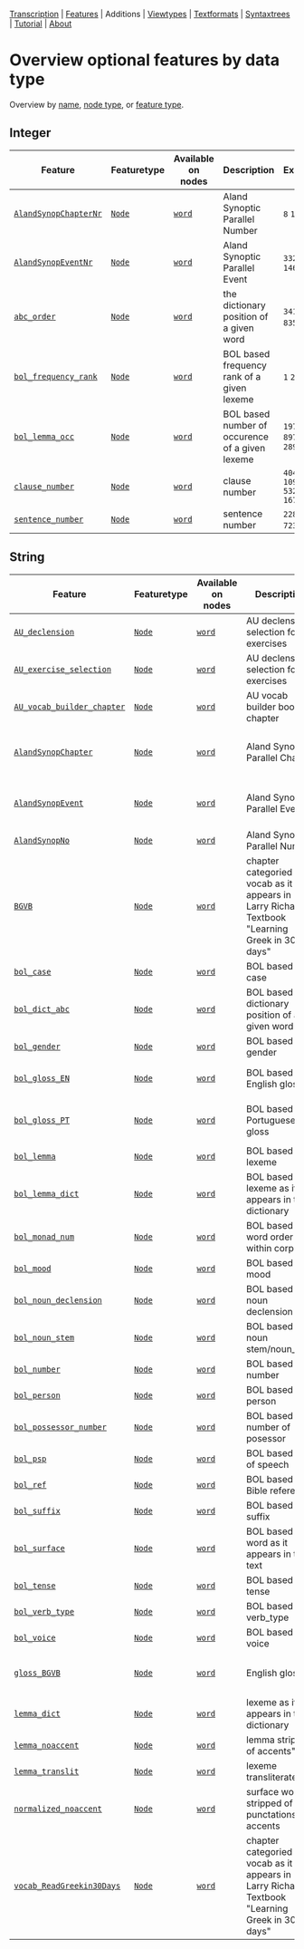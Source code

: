 <a name="start"></a>
<div class="hidden-content"><a href="../transcription.md">Transcription</a> | <a href="README.md/#start">Features</a> | Additions | <a href="../viewtypes.md#start">Viewtypes</a> | <a href="../textformats.md#start">Textformats</a> |  <a href="../syntaxtrees.md#start">Syntaxtrees</a> | <a href="../tutorial/README.md#start">Tutorial</a>  | <a href="../about.md#start">About</a></div>

# Overview optional features by data type
Overview by [name](featuresbyname.md), [node type](featuresbynodetype.md), or [feature type](featuresbytype.md).
## Integer

Feature|Featuretype|Available on nodes|Description|Examples
---|---|---|---|---
[`AlandSynopChapterNr`](AlandSynopChapterNr.md#start)|[`Node`](featuresbytype.md#node)|[`word`](featuresbynodetype.md#word) |Aland Synoptic Parallel Number|`8` `16` `10` `13`
[`AlandSynopEventNr`](AlandSynopEventNr.md#start)|[`Node`](featuresbytype.md#node)|[`word`](featuresbynodetype.md#word) |Aland Synoptic Parallel Event|`332` `141` `95` `146`
[`abc_order`](abc_order.md#start)|[`Node`](featuresbytype.md#node)|[`word`](featuresbynodetype.md#word) |the dictionary position of a given word|`3418` `2493` `835` `4575`
[`bol_frequency_rank`](bol_frequency_rank.md#start)|[`Node`](featuresbytype.md#node)|[`word`](featuresbynodetype.md#word) |BOL based frequency rank of a given lexeme|`1` `2` `3` `4`
[`bol_lemma_occ`](bol_lemma_occ.md#start)|[`Node`](featuresbytype.md#node)|[`word`](featuresbynodetype.md#word) |BOL based number of occurence of a given lexeme|`19783` `8978` `5550` `2892`
[`clause_number`](clause_number.md#start)|[`Node`](featuresbytype.md#node)|[`word`](featuresbynodetype.md#word) |clause number|`4040` `10990` `5327` `16796`
[`sentence_number`](sentence_number.md#start)|[`Node`](featuresbytype.md#node)|[`word`](featuresbynodetype.md#word) |sentence number|`2288` `7536` `7232` `7229`
## String

Feature|Featuretype|Available on nodes|Description|Examples
---|---|---|---|---
[`AU_declension`](AU_declension.md#start)|[`Node`](featuresbytype.md#node)|[`word`](featuresbynodetype.md#word) |AU declension selection for exercises|<span>` `</span> `2nd` `3rd` `1st`
[`AU_exercise_selection`](AU_exercise_selection.md#start)|[`Node`](featuresbytype.md#node)|[`word`](featuresbynodetype.md#word) |AU declension selection for exercises|<span>` `</span> `NTST551_no1`
[`AU_vocab_builder_chapter`](AU_vocab_builder_chapter.md#start)|[`Node`](featuresbytype.md#node)|[`word`](featuresbynodetype.md#word) |AU vocab builder booklet chapter|`1a` `1b` `absent` `1c`
[`AlandSynopChapter`](AlandSynopChapter.md#start)|[`Node`](featuresbytype.md#node)|[`word`](featuresbynodetype.md#word) |Aland Synoptic Parallel Chapter|<span>` `</span> `Jesus’ Ministry in Galilee Continued` `The Passion Narrative` `Last Journey to Jerusalem (According to Luke)`
[`AlandSynopEvent`](AlandSynopEvent.md#start)|[`Node`](featuresbytype.md#node)|[`word`](featuresbynodetype.md#word) |Aland Synoptic Parallel Event|<span>` `</span> `Jesus before the Sanhedrin (Peter’s Denial)` `The Healing at the Pool` `Jairus’ Daughter and the Woman with a Hemorrhage`
[`AlandSynopNo`](AlandSynopNo.md#start)|[`Node`](featuresbytype.md#node)|[`word`](featuresbynodetype.md#word) |Aland Synoptic Parallel Number|<span>` `</span> `8` `16` `10`
[`BGVB`](BGVB.md#start)|[`Node`](featuresbytype.md#node)|[`word`](featuresbynodetype.md#word) |chapter categoried vocab as it appears in Larry Richards Textbook "Learning Greek in 30 days"|`1a` `1b` `0` `1c`
[`bol_case`](bol_case.md#start)|[`Node`](featuresbytype.md#node)|[`word`](featuresbynodetype.md#word) |BOL based case|<span>` `</span> `nominative` `accusative` `genitive`
[`bol_dict_abc`](bol_dict_abc.md#start)|[`Node`](featuresbytype.md#node)|[`word`](featuresbynodetype.md#word) |BOL based dictionary position of a given word|`3438` `2506` `839` `4603`
[`bol_gender`](bol_gender.md#start)|[`Node`](featuresbytype.md#node)|[`word`](featuresbynodetype.md#word) |BOL based gender|<span>` `</span> `masculine` `feminine` `neuter`
[`bol_gloss_EN`](bol_gloss_EN.md#start)|[`Node`](featuresbytype.md#node)|[`word`](featuresbynodetype.md#word) |BOL based English gloss|`the` `and, even, also, namely` `he, she, it, they, them, same` `you`
[`bol_gloss_PT`](bol_gloss_PT.md#start)|[`Node`](featuresbytype.md#node)|[`word`](featuresbynodetype.md#word) |BOL based Portuguese gloss|`a, o, as, os` `e, até mesmo, também, nomeadamente` `ele, ela, eles, elas, mesmo, mesma` `tu`
[`bol_lemma`](bol_lemma.md#start)|[`Node`](featuresbytype.md#node)|[`word`](featuresbynodetype.md#word) |BOL based lexeme|`ὁ` `καί` `αὐτός` `σύ`
[`bol_lemma_dict`](bol_lemma_dict.md#start)|[`Node`](featuresbytype.md#node)|[`word`](featuresbynodetype.md#word) |BOL based lexeme as it appears in the dictionary|`ὁ, ἡ, τό` `καί` `αὐτός, -ή, -ό` `σύ`
[`bol_monad_num`](bol_monad_num.md#start)|[`Node`](featuresbytype.md#node)|[`word`](featuresbynodetype.md#word) |BOL based word order within corpus|`1` `10` `100` `1000`
[`bol_mood`](bol_mood.md#start)|[`Node`](featuresbytype.md#node)|[`word`](featuresbynodetype.md#word) |BOL based mood|<span>` `</span> `indicative` `participle` `infinitive`
[`bol_noun_declension`](bol_noun_declension.md#start)|[`Node`](featuresbytype.md#node)|[`word`](featuresbynodetype.md#word) |BOL based noun declension|<span>` `</span> `second_d` `third_d` `first_alpha_macron`
[`bol_noun_stem`](bol_noun_stem.md#start)|[`Node`](featuresbytype.md#node)|[`word`](featuresbynodetype.md#word) |BOL based noun stem/noun_type|<span>` `</span> `omicron` `alpha` `tau`
[`bol_number`](bol_number.md#start)|[`Node`](featuresbytype.md#node)|[`word`](featuresbynodetype.md#word) |BOL based number|`singular` <span>` `</span> `plural`
[`bol_person`](bol_person.md#start)|[`Node`](featuresbytype.md#node)|[`word`](featuresbynodetype.md#word) |BOL based person|<span>` `</span> `third_person` `second_person` `first_person`
[`bol_possessor_number`](bol_possessor_number.md#start)|[`Node`](featuresbytype.md#node)|[`word`](featuresbynodetype.md#word) |BOL based number of posessor|<span>` `</span> `singular` `plural`
[`bol_psp`](bol_psp.md#start)|[`Node`](featuresbytype.md#node)|[`word`](featuresbynodetype.md#word) |BOL based part of speech|`noun` `verb` `prep` `art`
[`bol_ref`](bol_ref.md#start)|[`Node`](featuresbytype.md#node)|[`word`](featuresbynodetype.md#word) |BOL based Bible reference|`Rev 20:4` `Rev 3:12` `Rev 5:13` `Rev 9:20`
[`bol_suffix`](bol_suffix.md#start)|[`Node`](featuresbytype.md#node)|[`word`](featuresbynodetype.md#word) |BOL based suffix|<span>` `</span> `negative` `comparative` `superlative`
[`bol_surface`](bol_surface.md#start)|[`Node`](featuresbytype.md#node)|[`word`](featuresbynodetype.md#word) |BOL based word as it appears in the text|`καὶ` `ὁ` `ἐν` `δὲ`
[`bol_tense`](bol_tense.md#start)|[`Node`](featuresbytype.md#node)|[`word`](featuresbynodetype.md#word) |BOL based tense|<span>` `</span> `present` `aorist` `second_aorist`
[`bol_verb_type`](bol_verb_type.md#start)|[`Node`](featuresbytype.md#node)|[`word`](featuresbynodetype.md#word) |BOL based verb_type|<span>` `</span> `epsilon` `irregular` `gamma`
[`bol_voice`](bol_voice.md#start)|[`Node`](featuresbytype.md#node)|[`word`](featuresbynodetype.md#word) |BOL based voice|<span>` `</span> `active` `middle_or_passive` `middle_or_passive_deponent`
[`gloss_BGVB`](gloss_BGVB.md#start)|[`Node`](featuresbytype.md#node)|[`word`](featuresbynodetype.md#word) |English gloss|`the` `and, also, likewise` `he, she, it, himself, herself, itself; even, very; same` `you`
[`lemma_dict`](lemma_dict.md#start)|[`Node`](featuresbytype.md#node)|[`word`](featuresbynodetype.md#word) |lexeme as it appears in the dictionary|`ὁ, ἡ, τό` `καί` `αὐτός, -ή, -ό` `σύ`
[`lemma_noaccent`](lemma_noaccent.md#start)|[`Node`](featuresbytype.md#node)|[`word`](featuresbynodetype.md#word) |lemma stripped of accents"|`ο` `και` `αυτος` `συ`
[`lemma_translit`](lemma_translit.md#start)|[`Node`](featuresbytype.md#node)|[`word`](featuresbynodetype.md#word) |lexeme transliterated|`o` `kai` `autos` `su`
[`normalized_noaccent`](normalized_noaccent.md#start)|[`Node`](featuresbytype.md#node)|[`word`](featuresbynodetype.md#word) |surface word stripped of punctations and accents|`και` `ο` `δε` `εν`
[`vocab_ReadGreekin30Days`](vocab_ReadGreekin30Days.md#start)|[`Node`](featuresbytype.md#node)|[`word`](featuresbynodetype.md#word) |chapter categoried vocab as it appears in Larry Richards Textbook "Learning Greek in 30 days"|`3a` <span>` `</span> `3b` `4b`

